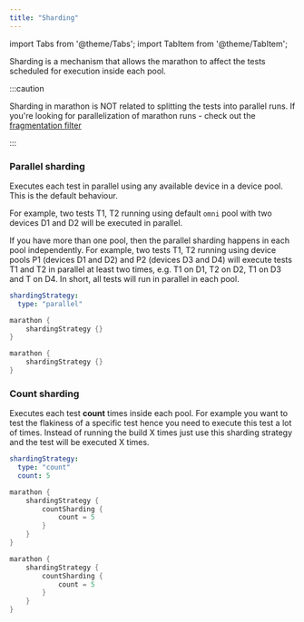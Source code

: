 ```yaml
---
title: "Sharding"
---
```


import Tabs from '@theme/Tabs';
import TabItem from '@theme/TabItem';

Sharding is a mechanism that allows the marathon to affect the tests scheduled for execution inside each pool.

:::caution

Sharding in marathon is NOT related to splitting the tests into parallel runs.
If you're looking for parallelization of marathon runs - check out the [fragmentation filter][1]

:::

### Parallel sharding

Executes each test in parallel using any available device in a device pool. This is the default behaviour.

For example, two tests T1, T2 running using default `omni` pool with two devices D1 and D2 will be executed in parallel.

If you have more than one pool, then the parallel sharding happens in each pool independently.
For example, two tests T1, T2 running using device pools P1 (devices D1 and D2) and P2 (devices D3 and D4) will execute tests T1 and T2 in
parallel at least two times, e.g. T1 on D1, T2 on D2, T1 on D3 and T on D4. In short, all tests will run in parallel in each pool.

<Tabs>
<TabItem value="YAML" label="Marathonfile">

```yaml
shardingStrategy:
  type: "parallel"
```

</TabItem>
<TabItem value="kts" label="Kotlin DSL">

```kotlin
marathon {
    shardingStrategy {}
}
```

</TabItem>
<TabItem value="groovy" label="Groovy DSL">

```groovy
marathon {
    shardingStrategy {}
}
```

</TabItem>
</Tabs>

### Count sharding

Executes each test **count** times inside each pool. For example you want to test the flakiness of a specific test hence you need to execute
this test a lot of times. Instead of running the build X times just use this sharding strategy and the test will be executed X times.

<Tabs>
<TabItem value="YAML" label="Marathonfile">

```yaml
shardingStrategy:
  type: "count"
  count: 5
```

</TabItem>
<TabItem value="kts" label="Kotlin DSL">

```kotlin
marathon {
    shardingStrategy {
        countSharding {
            count = 5
        }
    }
}
```

</TabItem>
<TabItem value="groovy" label="Groovy DSL">

```groovy
marathon {
    shardingStrategy {
        countSharding {
            count = 5
        }
    }
}
```

</TabItem>
</Tabs>

[1]: filtering.md#fragmented-execution-of-tests
